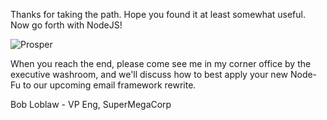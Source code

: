 
Thanks for taking the path.  Hope you found it at least somewhat useful.  Now go forth with NodeJS!

![Prosper](http://media4.giphy.com/media/IL4iTvQH0MjS/200.gif)

When you reach the end, please come see me in my corner office by the executive washroom, and we'll discuss how to best apply your new Node-Fu to our upcoming email framework rewrite.

Bob Loblaw - VP Eng, SuperMegaCorp
